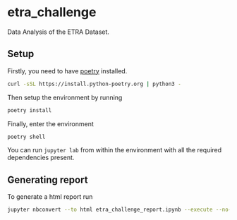 # etra_challenge

Data Analysis of the ETRA Dataset.

## Setup

Firstly, you need to have [poetry](https://python-poetry.org/docs/) installed.
```sh
curl -sSL https://install.python-poetry.org | python3 -
```

Then setup the environment by running
```sh
poetry install
```

Finally, enter the environment
```sh
poetry shell
```

You can run ```jupyter lab``` from within the environment with all the required dependencies present.

## Generating report

To generate a html report run

```sh
jupyter nbconvert --to html etra_challenge_report.ipynb --execute --no-input --template pj
```